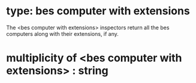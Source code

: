 # type: bes computer with extensions

The &lt;bes computer with extensions&gt; inspectors return all the bes computers along with their extensions, if any.

# multiplicity of &lt;bes computer with extensions&gt; : string

<need description>
